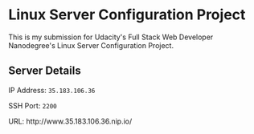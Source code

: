 <h1>Linux Server Configuration Project</h1>
This is my submission for Udacity's Full Stack Web Developer Nanodegree's Linux Server Configuration Project.
<h2>Server Details</h2>
<p>IP Address: <code>35.183.106.36</code></p>
<p>SSH Port: <code>2200</code></p>
<p>URL: http://www.35.183.106.36.nip.io/</p>
